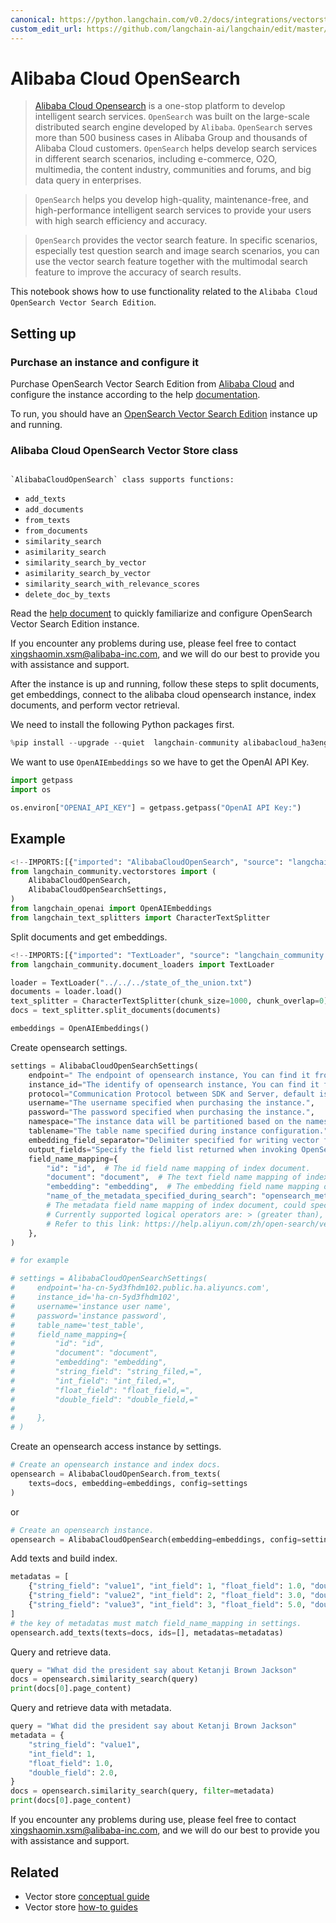 ```yaml
---
canonical: https://python.langchain.com/v0.2/docs/integrations/vectorstores/alibabacloud_opensearch/
custom_edit_url: https://github.com/langchain-ai/langchain/edit/master/docs/docs/integrations/vectorstores/alibabacloud_opensearch.ipynb
---
```


# Alibaba Cloud OpenSearch

>[Alibaba Cloud Opensearch](https://www.alibabacloud.com/product/opensearch) is a one-stop platform to develop intelligent search services. `OpenSearch` was built on the large-scale distributed search engine developed by `Alibaba`. `OpenSearch` serves more than 500 business cases in Alibaba Group and thousands of Alibaba Cloud customers. `OpenSearch` helps develop search services in different search scenarios, including e-commerce, O2O, multimedia, the content industry, communities and forums, and big data query in enterprises.

>`OpenSearch` helps you develop high-quality, maintenance-free, and high-performance intelligent search services to provide your users with high search efficiency and accuracy.

>`OpenSearch` provides the vector search feature. In specific scenarios, especially test question search and image search scenarios, you can use the vector search feature together with the multimodal search feature to improve the accuracy of search results.

This notebook shows how to use functionality related to the `Alibaba Cloud OpenSearch Vector Search Edition`.

## Setting up


### Purchase an instance and configure it

Purchase OpenSearch Vector Search Edition from [Alibaba Cloud](https://opensearch.console.aliyun.com) and configure the instance according to the help [documentation](https://help.aliyun.com/document_detail/463198.html?spm=a2c4g.465092.0.0.2cd15002hdwavO).

To run, you should have an [OpenSearch Vector Search Edition](https://opensearch.console.aliyun.com) instance up and running.

  
### Alibaba Cloud OpenSearch Vector Store class
                                                                                                                `AlibabaCloudOpenSearch` class supports functions:
- `add_texts`
- `add_documents`
- `from_texts`
- `from_documents`
- `similarity_search`
- `asimilarity_search`
- `similarity_search_by_vector`
- `asimilarity_search_by_vector`
- `similarity_search_with_relevance_scores`
- `delete_doc_by_texts`


Read the [help document](https://www.alibabacloud.com/help/en/opensearch/latest/vector-search) to quickly familiarize and configure OpenSearch Vector Search Edition instance.

If you encounter any problems during use, please feel free to contact xingshaomin.xsm@alibaba-inc.com, and we will do our best to provide you with assistance and support.

After the instance is up and running, follow these steps to split documents, get embeddings, connect to the alibaba cloud opensearch instance, index documents, and perform vector retrieval.

We need to install the following Python packages first.


```python
%pip install --upgrade --quiet  langchain-community alibabacloud_ha3engine_vector
```

We want to use `OpenAIEmbeddings` so we have to get the OpenAI API Key.


```python
import getpass
import os

os.environ["OPENAI_API_KEY"] = getpass.getpass("OpenAI API Key:")
```

## Example


```python
<!--IMPORTS:[{"imported": "AlibabaCloudOpenSearch", "source": "langchain_community.vectorstores", "docs": "https://api.python.langchain.com/en/latest/vectorstores/langchain_community.vectorstores.alibabacloud_opensearch.AlibabaCloudOpenSearch.html", "title": "Alibaba Cloud OpenSearch"}, {"imported": "AlibabaCloudOpenSearchSettings", "source": "langchain_community.vectorstores", "docs": "https://api.python.langchain.com/en/latest/vectorstores/langchain_community.vectorstores.alibabacloud_opensearch.AlibabaCloudOpenSearchSettings.html", "title": "Alibaba Cloud OpenSearch"}, {"imported": "OpenAIEmbeddings", "source": "langchain_openai", "docs": "https://api.python.langchain.com/en/latest/embeddings/langchain_openai.embeddings.base.OpenAIEmbeddings.html", "title": "Alibaba Cloud OpenSearch"}, {"imported": "CharacterTextSplitter", "source": "langchain_text_splitters", "docs": "https://api.python.langchain.com/en/latest/character/langchain_text_splitters.character.CharacterTextSplitter.html", "title": "Alibaba Cloud OpenSearch"}]-->
from langchain_community.vectorstores import (
    AlibabaCloudOpenSearch,
    AlibabaCloudOpenSearchSettings,
)
from langchain_openai import OpenAIEmbeddings
from langchain_text_splitters import CharacterTextSplitter
```

Split documents and get embeddings.


```python
<!--IMPORTS:[{"imported": "TextLoader", "source": "langchain_community.document_loaders", "docs": "https://api.python.langchain.com/en/latest/document_loaders/langchain_community.document_loaders.text.TextLoader.html", "title": "Alibaba Cloud OpenSearch"}]-->
from langchain_community.document_loaders import TextLoader

loader = TextLoader("../../../state_of_the_union.txt")
documents = loader.load()
text_splitter = CharacterTextSplitter(chunk_size=1000, chunk_overlap=0)
docs = text_splitter.split_documents(documents)

embeddings = OpenAIEmbeddings()
```

Create opensearch settings.


```python
settings = AlibabaCloudOpenSearchSettings(
    endpoint=" The endpoint of opensearch instance, You can find it from the console of Alibaba Cloud OpenSearch.",
    instance_id="The identify of opensearch instance, You can find it from the console of Alibaba Cloud OpenSearch.",
    protocol="Communication Protocol between SDK and Server, default is http.",
    username="The username specified when purchasing the instance.",
    password="The password specified when purchasing the instance.",
    namespace="The instance data will be partitioned based on the namespace field. If the namespace is enabled, you need to specify the namespace field name during initialization. Otherwise, the queries cannot be executed correctly.",
    tablename="The table name specified during instance configuration.",
    embedding_field_separator="Delimiter specified for writing vector field data, default is comma.",
    output_fields="Specify the field list returned when invoking OpenSearch, by default it is the value list of the field mapping field.",
    field_name_mapping={
        "id": "id",  # The id field name mapping of index document.
        "document": "document",  # The text field name mapping of index document.
        "embedding": "embedding",  # The embedding field name mapping of index document.
        "name_of_the_metadata_specified_during_search": "opensearch_metadata_field_name,=",
        # The metadata field name mapping of index document, could specify multiple, The value field contains mapping name and operator, the operator would be used when executing metadata filter query,
        # Currently supported logical operators are: > (greater than), < (less than), = (equal to), <= (less than or equal to), >= (greater than or equal to), != (not equal to).
        # Refer to this link: https://help.aliyun.com/zh/open-search/vector-search-edition/filter-expression
    },
)

# for example

# settings = AlibabaCloudOpenSearchSettings(
#     endpoint='ha-cn-5yd3fhdm102.public.ha.aliyuncs.com',
#     instance_id='ha-cn-5yd3fhdm102',
#     username='instance user name',
#     password='instance password',
#     table_name='test_table',
#     field_name_mapping={
#         "id": "id",
#         "document": "document",
#         "embedding": "embedding",
#         "string_field": "string_filed,=",
#         "int_field": "int_filed,=",
#         "float_field": "float_field,=",
#         "double_field": "double_field,="
#
#     },
# )
```

Create an opensearch access instance by settings.


```python
# Create an opensearch instance and index docs.
opensearch = AlibabaCloudOpenSearch.from_texts(
    texts=docs, embedding=embeddings, config=settings
)
```

or


```python
# Create an opensearch instance.
opensearch = AlibabaCloudOpenSearch(embedding=embeddings, config=settings)
```

Add texts and build index.


```python
metadatas = [
    {"string_field": "value1", "int_field": 1, "float_field": 1.0, "double_field": 2.0},
    {"string_field": "value2", "int_field": 2, "float_field": 3.0, "double_field": 4.0},
    {"string_field": "value3", "int_field": 3, "float_field": 5.0, "double_field": 6.0},
]
# the key of metadatas must match field_name_mapping in settings.
opensearch.add_texts(texts=docs, ids=[], metadatas=metadatas)
```

Query and retrieve data.


```python
query = "What did the president say about Ketanji Brown Jackson"
docs = opensearch.similarity_search(query)
print(docs[0].page_content)
```

Query and retrieve data with metadata.



```python
query = "What did the president say about Ketanji Brown Jackson"
metadata = {
    "string_field": "value1",
    "int_field": 1,
    "float_field": 1.0,
    "double_field": 2.0,
}
docs = opensearch.similarity_search(query, filter=metadata)
print(docs[0].page_content)
```

If you encounter any problems during use, please feel free to contact <xingshaomin.xsm@alibaba-inc.com>, and we will do our best to provide you with assistance and support.



## Related

- Vector store [conceptual guide](/docs/concepts/#vector-stores)
- Vector store [how-to guides](/docs/how_to/#vector-stores)
